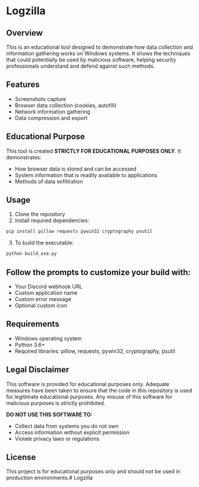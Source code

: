 # Logzilla

## Overview
This is an educational tool designed to demonstrate how data collection and information gathering works on Windows systems. It shows the techniques that could potentially be used by malicious software, helping security professionals understand and defend against such methods.

## Features
- Screenshots capture
- Browser data collection (cookies, autofill)
- Network information gathering
- Data compression and export

## Educational Purpose
This tool is created **STRICTLY FOR EDUCATIONAL PURPOSES ONLY**. It demonstrates:
- How browser data is stored and can be accessed
- System information that is readily available to applications
- Methods of data exfiltration

## Usage
1. Clone the repository
2. Install required dependencies:

```bash
pip install pillow requests pywin32 cryptography psutil
```
3. To build the executable:

```bash
python build_exe.py
```
## Follow the prompts to customize your build with:
- Your Discord webhook URL
- Custom application name
- Custom error message
- Optional custom icon

## Requirements
- Windows operating system
- Python 3.6+
- Required libraries: pillow, requests, pywin32, cryptography, psutil

## Legal Disclaimer
This software is provided for educational purposes only. Adequate measures have been taken to ensure that the code in this repository is used for legitimate educational purposes. Any misuse of this software for malicious purposes is strictly prohibited.

**DO NOT USE THIS SOFTWARE TO:**
- Collect data from systems you do not own
- Access information without explicit permission
- Violate privacy laws or regulations

## License
This project is for educational purposes only and should not be used in production environments.#   L o g z i l l a  
 